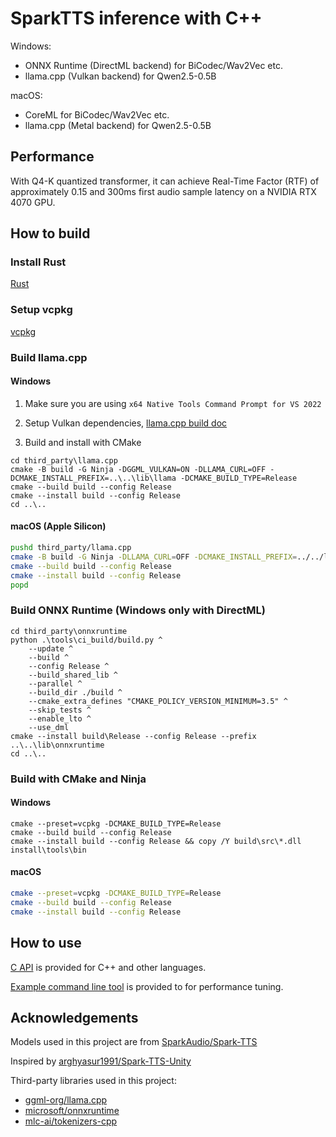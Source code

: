 # SparkTTS inference with C++

Windows:
 - ONNX Runtime (DirectML backend) for BiCodec/Wav2Vec etc.
 - llama.cpp (Vulkan backend) for Qwen2.5-0.5B

macOS:
 - CoreML for BiCodec/Wav2Vec etc.
 - llama.cpp (Metal backend) for Qwen2.5-0.5B

## Performance

With Q4-K quantized transformer, it can achieve Real-Time Factor (RTF) of approximately 0.15 and 300ms first audio sample latency on a NVIDIA RTX 4070 GPU.

## How to build

### Install Rust

[Rust](https://www.rust-lang.org/tools/install)

### Setup vcpkg

[vcpkg](https://github.com/microsoft/vcpkg)

### Build llama.cpp

#### Windows

1. Make sure you are using `x64 Native Tools Command Prompt for VS 2022`

2. Setup Vulkan dependencies, [llama.cpp build doc](https://github.com/ggml-org/llama.cpp/blob/master/docs/build.md#vulkan)

3. Build and install with CMake

```batch
cd third_party\llama.cpp
cmake -B build -G Ninja -DGGML_VULKAN=ON -DLLAMA_CURL=OFF -DCMAKE_INSTALL_PREFIX=..\..\lib\llama -DCMAKE_BUILD_TYPE=Release
cmake --build build --config Release
cmake --install build --config Release
cd ..\..
```

#### macOS (Apple Silicon)

```bash
pushd third_party/llama.cpp
cmake -B build -G Ninja -DLLAMA_CURL=OFF -DCMAKE_INSTALL_PREFIX=../../lib/llama -DCMAKE_BUILD_TYPE=Release
cmake --build build --config Release
cmake --install build --config Release
popd
```

### Build ONNX Runtime (Windows only with DirectML)

```batch
cd third_party\onnxruntime
python .\tools\ci_build/build.py ^
    --update ^
    --build ^
    --config Release ^
    --build_shared_lib ^
    --parallel ^
    --build_dir ./build ^
    --cmake_extra_defines "CMAKE_POLICY_VERSION_MINIMUM=3.5" ^
    --skip_tests ^
    --enable_lto ^
    --use_dml
cmake --install build\Release --config Release --prefix ..\..\lib\onnxruntime
cd ..\..
```

### Build with CMake and Ninja

#### Windows

```batch
cmake --preset=vcpkg -DCMAKE_BUILD_TYPE=Release
cmake --build build --config Release
cmake --install build --config Release && copy /Y build\src\*.dll install\tools\bin
```

#### macOS

```bash
cmake --preset=vcpkg -DCMAKE_BUILD_TYPE=Release
cmake --build build --config Release
cmake --install build --config Release
```

## How to use

[C API](src/api.h) is provided for C++ and other languages.

[Example command line tool](src/main.cpp) is provided to for performance tuning.

## Acknowledgements

Models used in this project are from [SparkAudio/Spark-TTS](https://github.com/SparkAudio/Spark-TTS)

Inspired by [arghyasur1991/Spark-TTS-Unity](https://github.com/arghyasur1991/Spark-TTS-Unity)

Third-party libraries used in this project:
- [ggml-org/llama.cpp](https://github.com/ggml-org/llama.cpp)
- [microsoft/onnxruntime](https://github.com/microsoft/onnxruntime)
- [mlc-ai/tokenizers-cpp](https://github.com/mlc-ai/tokenizers-cpp)
